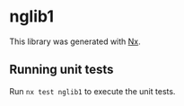 # nglib1

This library was generated with [Nx](https://nx.dev).

## Running unit tests

Run `nx test nglib1` to execute the unit tests.
